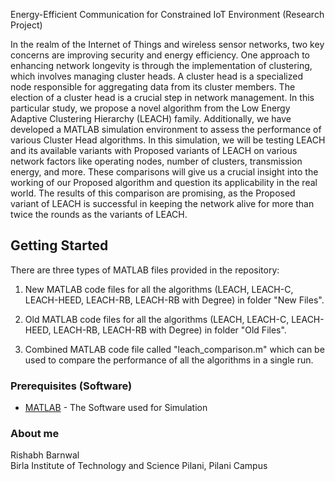 Energy-Efficient Communication for Constrained IoT Environment
(Research Project)

In the realm of the Internet of Things and wireless sensor networks, two key concerns are improving security and energy efficiency. One approach to enhancing network longevity is through the implementation of clustering, which involves managing cluster heads. A cluster head is a specialized node responsible for aggregating data from its cluster members. The election of a cluster head is a crucial step in network management. In this particular study, we propose a novel algorithm from the Low Energy Adaptive Clustering Hierarchy (LEACH) family. Additionally, we have developed a MATLAB simulation environment to assess the performance of various Cluster Head algorithms. In this simulation, we will be testing LEACH and its available variants with Proposed variants of LEACH on various network factors like operating nodes, number of clusters, transmission energy, and more. These comparisons will give us a crucial insight into the working of our Proposed algorithm and question its applicability in the real world. The results of this comparison are promising, as the Proposed variant of LEACH is successful in keeping the network alive for more than twice the rounds as the variants of LEACH.

## Getting Started

There are three types of MATLAB files provided in the repository:

1. New MATLAB code files for all the algorithms (LEACH, LEACH-C, LEACH-HEED, LEACH-RB, LEACH-RB with Degree) in folder "New Files".

2. Old MATLAB code files for all the algorithms (LEACH, LEACH-C, LEACH-HEED, LEACH-RB, LEACH-RB with Degree) in folder "Old Files".

3. Combined MATLAB code file called "leach_comparison.m" which can be used to compare the performance of all the algorithms in a single run.

### Prerequisites (Software)

* [MATLAB](https://www.mathworks.com/products/matlab.html) - The Software used for Simulation

### About me
Rishabh Barnwal <br/>
Birla Institute of Technology and Science Pilani, Pilani Campus



